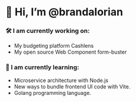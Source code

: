 # 👋 Hi, I’m @brandalorian

### 🛠️ I am currently working on:
- My budgeting platform Cashlens
- My open source Web Component form-buster
<!--- 
  - My guitar platform Riffster
  - My UI/UX platform UXforge
  --->
### 🌱 I am currently learning:
- Microservice architecture with Node.js
- New ways to bundle frontend UI code with Vite.
- Golang programming language.
